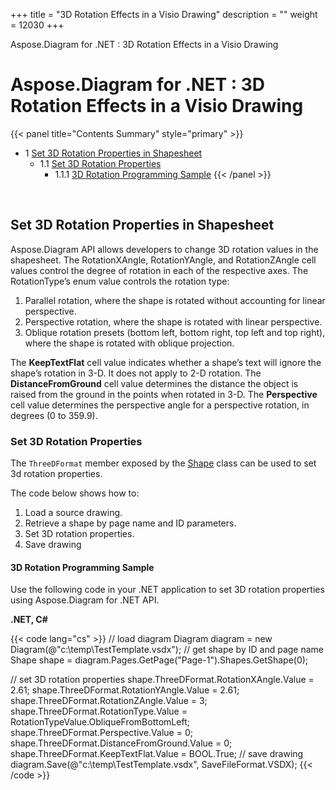 +++
title = "3D Rotation Effects in a Visio Drawing" 
description = "" 
weight = 12030 
+++

Aspose.Diagram for .NET : 3D Rotation Effects in a Visio Drawing  

# Aspose.Diagram for .NET : 3D Rotation Effects in a Visio Drawing


{{< panel title="Contents Summary" style="primary" >}}
*   1 [Set 3D Rotation Properties in Shapesheet](#id-3DRotationEffectsinaVisioDrawing-Set3DRotationPropertiesinShapesheet)
    *   1.1 [Set 3D Rotation Properties](#id-3DRotationEffectsinaVisioDrawing-Set3DRotationProperties)
        *   1.1.1 [3D Rotation Programming Sample](#id-3DRotationEffectsinaVisioDrawing-3DRotationProgrammingSample)
{{< /panel >}}
 

 

## Set 3D Rotation Properties in Shapesheet

Aspose.Diagram API allows developers to change 3D rotation values in the shapesheet. The RotationXAngle, RotationYAngle, and RotationZAngle cell values control the degree of rotation in each of the respective axes. The RotationType’s enum value controls the rotation type:

1.  Parallel rotation, where the shape is rotated without accounting for linear perspective.
2.  Perspective rotation, where the shape is rotated with linear perspective.
3.  Oblique rotation presets (bottom left, bottom right, top left and top right), where the shape is rotated with oblique projection.

The **KeepTextFlat** cell value indicates whether a shape’s text will ignore the shape’s rotation in 3-D. It does not apply to 2-D rotation. The **DistanceFromGround** cell value determines the distance the object is raised from the ground in the points when rotated in 3-D. The **Perspective** cell value determines the perspective angle for a perspective rotation, in degrees (0 to 359.9).

### Set 3D Rotation Properties

The `ThreeDFormat` member exposed by the [Shape](https://apireference.aspose.com/net/diagram/aspose.diagram/shape) class can be used to set 3d rotation properties.

The code below shows how to:

1.  Load a source drawing.
2.  Retrieve a shape by page name and ID parameters.
3.  Set 3D rotation properties.
4.  Save drawing 

#### 3D Rotation Programming Sample

Use the following code in your .NET application to set 3D rotation properties using Aspose.Diagram for .NET API.

**.NET, C#**

{{< code lang="cs" >}}
// load diagram
Diagram diagram = new Diagram(@"c:\temp\TestTemplate.vsdx");
// get shape by ID and page name
Shape shape = diagram.Pages.GetPage("Page-1").Shapes.GetShape(0);
            
// set 3D rotation properties
shape.ThreeDFormat.RotationXAngle.Value = 2.61;
shape.ThreeDFormat.RotationYAngle.Value = 2.61;
shape.ThreeDFormat.RotationZAngle.Value = 3;
shape.ThreeDFormat.RotationType.Value = RotationTypeValue.ObliqueFromBottomLeft;
shape.ThreeDFormat.Perspective.Value = 0;
shape.ThreeDFormat.DistanceFromGround.Value = 0;
shape.ThreeDFormat.KeepTextFlat.Value = BOOL.True;
// save drawing
diagram.Save(@"c:\temp\TestTemplate.vsdx", SaveFileFormat.VSDX);
{{< /code >}}

